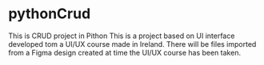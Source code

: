 # pythonCrud
This is CRUD project in Pithon
This is a project based on UI interface developed tom a UI/UX course made in Ireland.
There will be files imported from a Figma design created at time the UI/UX course has been taken.
